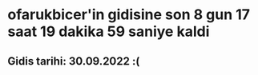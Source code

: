 # ofarukbicer'in gidisine son 8 gun 17 saat 19 dakika 59 saniye kaldi

## Gidis tarihi: 30.09.2022 :(